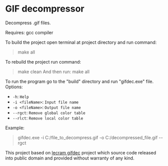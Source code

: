 # GIF decompressor
Decompress .gif files.

Requires: gcc compiler

To build the project open terminal at project directory and run command:
> make all

To rebuild the project run command:
> make clean
And then run:
> make all

To run the program go to the "build" directory and run "gifdec.exe" file.
Options:
* `-h`: `Help`
* `-i <fileName>`: `Input file name`
* `-o <fileName>`: `Output file name`
* `--rgct`: `Remove global color table`
* `--rlct`: `Remove local color table`

Example:
> gifdec.exe -i C:/file_to_decompress.gif -o C:/decompressed_file.gif --rgct

This project based on [lecram gifdec](https://github.com/lecram/gifdec) project which source code released into public domain and provided without warranty of any kind.